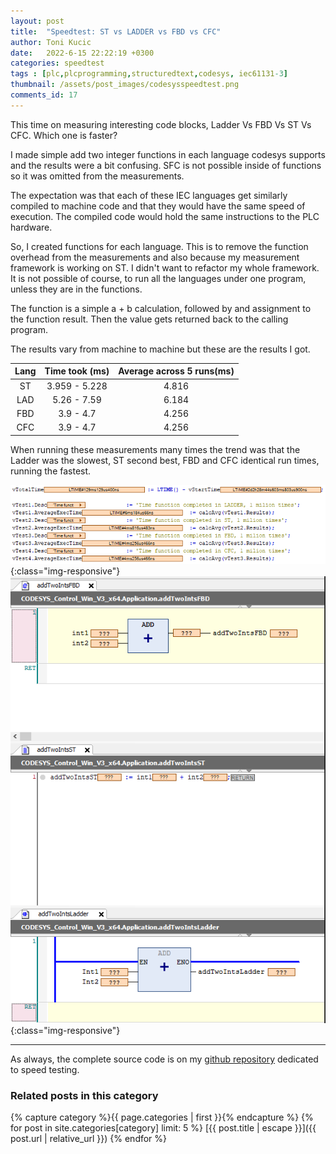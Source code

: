 ```yaml
---
layout: post
title:  "Speedtest: ST vs LADDER vs FBD vs CFC"
author: Toni Kucic
date:   2022-6-15 22:22:19 +0300
categories: speedtest
tags : [plc,plcprogramming,structuredtext,codesys, iec61131-3]
thumbnail: /assets/post_images/codesysspeedtest.png
comments_id: 17
---
```

This time on measuring interesting code blocks, Ladder Vs FBD Vs ST Vs CFC. Which one is faster?

I made simple add two integer functions in each language codesys supports and the results were a bit confusing. SFC is not possible inside of functions so it was omitted from the measurements.

The expectation was that each of these IEC languages get similarly compiled to machine code and that they would have the same speed of execution. The compiled code would hold the same instructions to the PLC hardware.

So, I created functions for each language. This is to remove the function overhead from the measurements and also because my measurement framework is working on ST. I didn't want to refactor my whole framework. It is not possible of course, to run all the languages under one program, unless they are in the functions.

The function is a simple a + b calculation, followed by and assignment to the function result. Then the value gets returned back to the calling program.

The results vary from machine to machine but these are the results I got.

| Lang | Time took (ms) | Average across 5 runs(ms) |
|:----:|:--------------:|:--------------------------:|
| ST | 3.959 - 5.228 | 4.816 |
| LAD | 5.26 - 7.59 | 6.184 |
| FBD | 3.9 - 4.7 | 4.256 |
| CFC | 3.9 - 4.7 | 4.256 |

When running these measurements many times the trend was that the Ladder was the slowest, ST second best, FBD and CFC identical run times, running the fastest.

![Results](/assets/post_images/ladvsfbvsst_results.png){:class="img-responsive"}
![Results](/assets/post_images/laddervsfbdvsst.png){:class="img-responsive"}

---
As always, the complete source code is on my [github repository](https://github.com/tkucic/codesys_code_execution_speedTests) dedicated to speed testing.

### Related posts in this category

{% capture category %}{{ page.categories | first }}{% endcapture %}
{% for post in site.categories[category] limit: 5 %}
[{{ post.title | escape }}]({{ post.url | relative_url }})
{% endfor %}